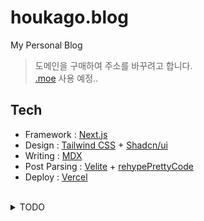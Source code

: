 # houkago.blog

My Personal Blog

> 도메인을 구매하여 주소를 바꾸려고 합니다.  
> [.moe](https://get.moe/) 사용 예정..

## Tech
- Framework : [Next.js](https://nextjs.org/docs/app/getting-started)
- Design : [Tailwind CSS](https://tailwindcss.com/docs/installation) + [Shadcn/ui](https://ui.shadcn.com/docs)
- Writing : [MDX](https://mdxjs.com/)
- Post Parsing : [Velite](https://velite.js.org/guide/quick-start) + [rehypePrettyCode](https://velite.js.org/guide/code-highlighting) 
- Deploy : [Vercel](https://vercel.com/home)

<br>

<details>
<summary>TODO</summary>

- [x] 내비게이션 생성
- [x] 모바일 내비게이션 생성
- [x] 블로그 페이지 생성  
- [x] 프로젝트 페이지 생성  
- [x] 테스트 포스트 작성  
- [x] favicon 설정  
- [x] 폰트 설정  
- [x] 블로그 메인 컬러 설정  
- [x] 메인 페이지 수정  
- [x] 알고리즘 문제 페이지 생성  
- [ ] 포스트에 댓글 추가
- [ ] 구글 애널리틱스 연결
- [x] 포스트 작성  
- [ ] 알고리즘 문제 포스트 템플릿 생성   
- [ ] 백엔드를 활용할 프로젝트 구상  
</details>
